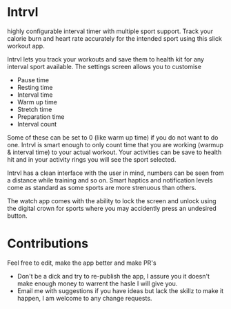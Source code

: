 # Intrvl
highly configurable interval timer with multiple sport support. Track your calorie burn and heart rate accurately for the intended sport using this slick workout app.

Intrvl lets you track your workouts and save them to health kit for any interval sport available. The settings screen allows you to customise

* Pause time
* Resting time
* Interval time
* Warm up time
* Stretch time
* Preparation time
* Interval count

Some of these can be set to 0 (like warm up time) if you do not want to do one. Intrvl is smart enough to only count time that you are working (warmup & interval time) to your actual workout. Your activities can be save to health hit and in your activity rings you will see the sport selected.

Intrvl has a clean interface with the user in mind, numbers can be seen from a distance while training and so on. Smart haptics and notification levels come as standard as some sports are more strenuous than others.

The watch app comes with the ability to lock the screen and unlock using the digital crown for sports where you may accidently press an undesired button.

# Contributions
Feel free to edit, make the app better and make PR's

* Don't be a dick and try to re-publish the app, I assure you it doesn't make enough money to warrent the hasle I will give you.
* Email me with suggestions if you have ideas but lack the skillz to make it happen, I am welcome to any change requests.

